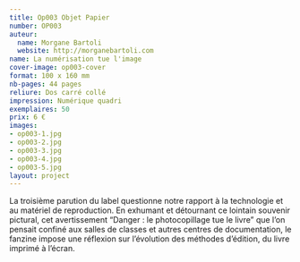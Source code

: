 ```yaml
---
title: Op003 Objet Papier
number: OP003
auteur:
  name: Morgane Bartoli
  website: http://morganebartoli.com
name: La numérisation tue l'image
cover-image: op003-cover
format: 100 x 160 mm
nb-pages: 44 pages
reliure: Dos carré collé
impression: Numérique quadri
exemplaires: 50
prix: 6 €
images:
- op003-1.jpg
- op003-2.jpg
- op003-3.jpg
- op003-4.jpg
- op003-5.jpg
layout: project
---
```


La troisième parution du label questionne notre rapport à la technologie et au matériel de reproduction. En exhumant et détournant ce lointain souvenir pictural, cet avertissement “Danger : le photocopillage tue le livre” que l’on pensait confiné aux salles de classes et autres centres de documentation, le fanzine impose une réflexion sur l’évolution des méthodes d’édition, du livre imprimé à l’écran.
